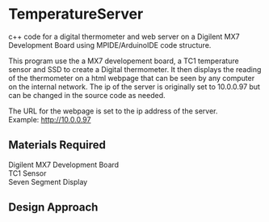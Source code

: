 # TemperatureServer
c++ code for a digital thermometer and web server on a Digilent MX7 Development Board
using MPIDE/ArduinoIDE code structure.<br>

This program use the a MX7 developement board, a TC1 temperature sensor and SSD to create a
Digital thermometer.  It then displays the reading of the thermometer on a html webpage that can be 
seen by any computer on the internal network.  The ip of the server is originally set to 10.0.0.97 but can be changed in the
source code as needed.

The URL for the webpage is set to the ip address of the server.<br>
Example: http://10.0.0.97

## Materials Required
Digilent MX7 Development Board<br>
TC1 Sensor<br>
Seven Segment Display<br>
## Design Approach

